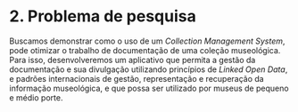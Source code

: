 # 2. Problema de pesquisa

Buscamos demonstrar como o uso de um _Collection Management System_, pode otimizar o trabalho de documentação de uma coleção museológica. Para isso, desenvolveremos um aplicativo que permita a gestão da documentação e sua divulgação utilizando princípios de _Linked Open Data_, e padrões internacionais de gestão, representação e recuperação da informação museológica, e que possa ser utilizado por museus de pequeno e médio porte.
